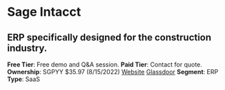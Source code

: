 # Sage Intacct
## ERP specifically designed for the construction industry.
**Free Tier**: Free demo and Q&A session.
**Paid Tier**: Contact for quote.
**Ownership**: SGPYY $35.97 (8/15/2022)
[Website](https://www.sageintacct.com/)
[Glassdoor](https://www.glassdoor.com/Overview/Working-at-Sage-EI_IE1150.11,15.htm)
**Segment**: ERP
**Type**: SaaS

